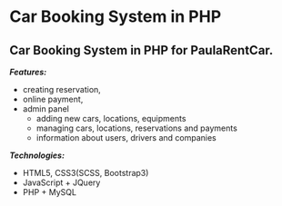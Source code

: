 # Car Booking System in PHP

## **Car Booking System in PHP for PaulaRentCar.**

***Features:***
 - creating reservation,
 - online payment,
 - admin panel
	 - adding new cars, locations, equipments
	 - managing cars, locations, reservations and payments
	 - information about users, drivers and companies
 
***Technologies:***

 - HTML5, CSS3(SCSS, Bootstrap3)
 - JavaScript + JQuery
 - PHP + MySQL
